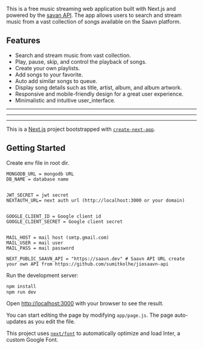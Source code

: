 

This is a free music streaming web application built with Next.js and powered by the [savan API](https://github.com/sumitkolhe/jiosaavn-api). The app allows users to search and stream music from a vast collection of songs available on the Saavn platform.

## Features
* Search and stream music from vast collection.
* Play, pause, skip, and control the playback of songs.
* Create your own playlists.
* Add songs to your favorite.
* Auto add similar songs to queue.
* Display song details such as title, artist, album, and album artwork.
* Responsive and mobile-friendly design for a great user experience.
* Minimalistic and intuitive user_interface.
***

___


***

This is a [Next.js](https://nextjs.org/) project bootstrapped with [`create-next-app`](https://github.com/vercel/next.js/tree/canary/packages/create-next-app).

## Getting Started
Create env file in root dir.
```
MONGODB_URL = mongodb URL
DB_NAME = database name


JWT_SECRET = jwt secret
NEXTAUTH_URL= next auth url (http://localhost:3000 or your domain)


GOOGLE_CLIENT_ID = Google client id
GOOGLE_CLIENT_SECRET = Google client secret


MAIL_HOST = mail host (smtp.gmail.com)
MAIL_USER = mail user
MAIL_PASS = mail password

NEXT_PUBLIC_SAAVN_API = "https://saavn.dev" # Saavn API URL create your own API from https://github.com/sumitkolhe/jiosaavn-api 
```

Run the development server:

```bash
npm install
npm run dev
```

Open [http://localhost:3000](http://localhost:3000) with your browser to see the result.

You can start editing the page by modifying `app/page.js`. The page auto-updates as you edit the file.

This project uses [`next/font`](https://nextjs.org/docs/basic-features/font-optimization) to automatically optimize and load Inter, a custom Google Font.
